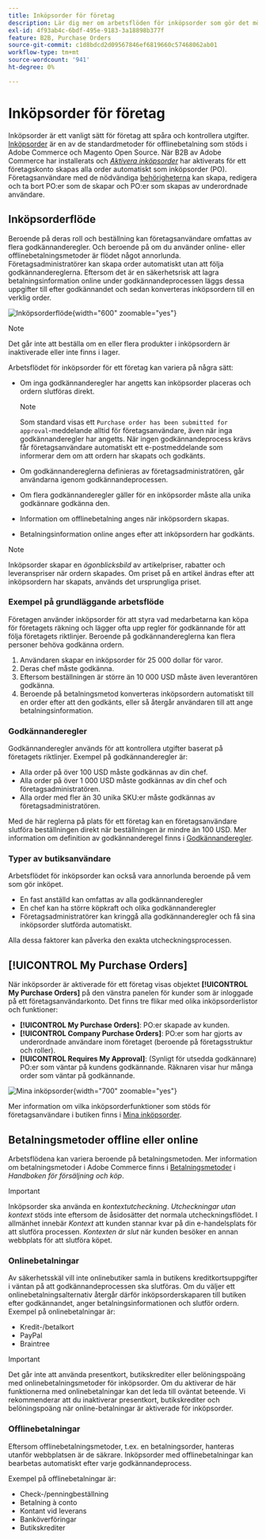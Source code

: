 ```yaml
---
title: Inköpsorder för företag
description: Lär dig mer om arbetsflöden för inköpsorder som gör det möjligt för företag att spåra och kontrollera utgifter.
exl-id: 4f93ab4c-6bdf-495e-9183-3a18898b377f
feature: B2B, Purchase Orders
source-git-commit: c1d8bdcd2d09567846ef6819660c57468062ab01
workflow-type: tm+mt
source-wordcount: '941'
ht-degree: 0%

---
```


# Inköpsorder för företag

Inköpsorder är ett vanligt sätt för företag att spåra och kontrollera utgifter. [Inköpsorder](../stores-purchase/purchase-order.md) är en av de standardmetoder för offlinebetalning som stöds i Adobe Commerce och Magento Open Source. När B2B av Adobe Commerce har installerats och [_Aktivera inköpsorder_](account-company-manage.md#advanced-settings) har aktiverats för ett företagskonto skapas alla order automatiskt som inköpsorder (PO). Företagsanvändare med de nödvändiga [behörigheterna](account-company-roles-permissions.md) kan skapa, redigera och ta bort PO:er som de skapar och PO:er som skapas av underordnade användare.

## Inköpsorderflöde

Beroende på deras roll och beställning kan företagsanvändare omfattas av flera godkännanderegler. Och beroende på om du använder online- eller offlinebetalningsmetoder är flödet något annorlunda. Företagsadministratörer kan skapa order automatiskt utan att följa godkännandereglerna. Eftersom det är en säkerhetsrisk att lagra betalningsinformation online under godkännandeprocessen läggs dessa uppgifter till efter godkännandet och sedan konverteras inköpsordern till en verklig order.

![Inköpsorderflöde](./assets/purchase-order-flow.png){width="600" zoomable="yes"}

>[!NOTE]
>
>Det går inte att beställa om en eller flera produkter i inköpsordern är inaktiverade eller inte finns i lager.

Arbetsflödet för inköpsorder för ett företag kan variera på några sätt:

- Om inga godkännanderegler har angetts kan inköpsorder placeras och ordern slutföras direkt.

  >[!NOTE]
  >
  >Som standard visas ett `Purchase order has been submitted for approval`-meddelande alltid för företagsanvändare, även när inga godkännanderegler har angetts. När ingen godkännandeprocess krävs får företagsanvändare automatiskt ett e-postmeddelande som informerar dem om att ordern har skapats och godkänts.

- Om godkännandereglerna definieras av företagsadministratören, går användarna igenom godkännandeprocessen.
- Om flera godkännanderegler gäller för en inköpsorder måste alla unika godkännare godkänna den.
- Information om offlinebetalning anges när inköpsordern skapas.
- Betalningsinformation online anges efter att inköpsordern har godkänts.

>[!NOTE]
>
>Inköpsorder skapar en _ögonblicksbild_ av artikelpriser, rabatter och leveranspriser när ordern skapades. Om priset på en artikel ändras efter att inköpsordern har skapats, används det ursprungliga priset.

### Exempel på grundläggande arbetsflöde

Företagen använder inköpsorder för att styra vad medarbetarna kan köpa för företagets räkning och lägger ofta upp regler för godkännande för att följa företagets riktlinjer. Beroende på godkännandereglerna kan flera personer behöva godkänna ordern.

1. Användaren skapar en inköpsorder för 25 000 dollar för varor.
1. Deras chef måste godkänna.
1. Eftersom beställningen är större än 10 000 USD måste även leverantören godkänna.
1. Beroende på betalningsmetod konverteras inköpsordern automatiskt till en order efter att den godkänts, eller så återgår användaren till att ange betalningsinformation.

### Godkännanderegler

Godkännanderegler används för att kontrollera utgifter baserat på företagets riktlinjer. Exempel på godkännanderegler är:

- Alla order på över 100 USD måste godkännas av din chef.
- Alla order på över 1 000 USD måste godkännas av din chef och företagsadministratören.
- Alla order med fler än 30 unika SKU:er måste godkännas av företagsadministratören.

Med de här reglerna på plats för ett företag kan en företagsanvändare slutföra beställningen direkt när beställningen är mindre än 100 USD. Mer information om definition av godkännanderegel finns i [Godkännanderegler](account-dashboard-approval-rules.md).

### Typer av butiksanvändare

Arbetsflödet för inköpsorder kan också vara annorlunda beroende på vem som gör inköpet.

- En fast anställd kan omfattas av alla godkännanderegler
- En chef kan ha större köpkraft och olika godkännanderegler
- Företagsadministratörer kan kringgå alla godkännanderegler och få sina inköpsorder slutförda automatiskt.

Alla dessa faktorer kan påverka den exakta utcheckningsprocessen.

## [!UICONTROL My Purchase Orders]

När inköpsorder är aktiverade för ett företag visas objektet **[!UICONTROL My Purchase Orders]** på den vänstra panelen för kunder som är inloggade på ett företagsanvändarkonto. Det finns tre flikar med olika inköpsorderlistor och funktioner:

- **[!UICONTROL My Purchase Orders]**: PO:er skapade av kunden.
- **[!UICONTROL Company Purchase Orders]**: PO:er som har gjorts av underordnade användare inom företaget (beroende på företagsstruktur och roller).
- **[!UICONTROL Requires My Approval]**: (Synligt för utsedda godkännare) PO:er som väntar på kundens godkännande. Räknaren visar hur många order som väntar på godkännande.

![Mina inköpsorder](./assets/account-dashboard-my-purchase-orders.png){width="700" zoomable="yes"}

Mer information om vilka inköpsorderfunktioner som stöds för företagsanvändare i butiken finns i [Mina inköpsorder](account-dashboard-my-purchase-orders.md).

## Betalningsmetoder offline eller online

Arbetsflödena kan variera beroende på betalningsmetoden. Mer information om betalningsmetoder i Adobe Commerce finns i [Betalningsmetoder](../stores-purchase/payments.md) i _Handboken för försäljning och köp_.

>[!IMPORTANT]
>
>Inköpsorder ska använda en _kontextutcheckning_. _Utcheckningar utan kontext_ stöds inte eftersom de åsidosätter det normala utcheckningsflödet. I allmänhet innebär _Kontext_ att kunden stannar kvar på din e-handelsplats för att slutföra processen. _Kontexten är slut_ när kunden besöker en annan webbplats för att slutföra köpet.

### Onlinebetalningar

Av säkerhetsskäl vill inte onlinebutiker samla in butikens kreditkortsuppgifter i väntan på att godkännandeprocessen ska slutföras. Om du väljer ett onlinebetalningsalternativ återgår därför inköpsorderskaparen till butiken efter godkännandet, anger betalningsinformationen och slutför ordern. Exempel på onlinebetalningar är:

- Kredit-/betalkort
- PayPal
- Braintree

>[!IMPORTANT]
>
>Det går inte att använda presentkort, butikskrediter eller belöningspoäng med onlinebetalningsmetoder för inköpsorder. Om du aktiverar de här funktionerna med onlinebetalningar kan det leda till oväntat beteende. Vi rekommenderar att du inaktiverar presentkort, butikskrediter och belöningspoäng när online-betalningar är aktiverade för inköpsorder.

### Offlinebetalningar

Eftersom offlinebetalningsmetoder, t.ex. en betalningsorder, hanteras utanför webbplatsen är de säkrare. Inköpsorder med offlinebetalningar kan bearbetas automatiskt efter varje godkännandeprocess.

Exempel på offlinebetalningar är:

- Check-/penningbeställning
- Betalning à conto
- Kontant vid leverans
- Banköverföringar
- Butikskrediter
